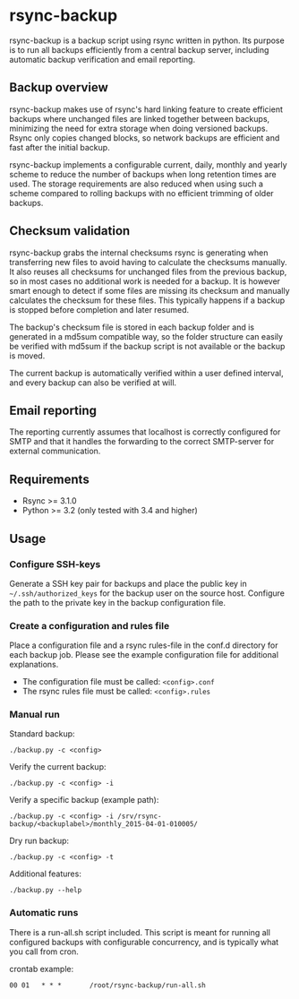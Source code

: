 # rsync-backup
rsync-backup is a backup script using rsync written in python.
Its purpose is to run all backups efficiently from a central backup server,
including automatic backup verification and email reporting.

## Backup overview
rsync-backup makes use of rsync's hard linking feature to create efficient
backups where unchanged files are linked together between backups, minimizing
the need for extra storage when doing versioned backups. Rsync only copies
changed blocks, so network backups are efficient and fast after the initial
backup.

rsync-backup implements a configurable current, daily, monthly and yearly
scheme to reduce the number of backups when long retention times are
used. The storage requirements are also reduced when using such a scheme
compared to rolling backups with no efficient trimming of older backups.

## Checksum validation
rsync-backup grabs the internal checksums rsync is generating when transferring
new files to avoid having to calculate the checksums manually. It also 
reuses all checksums for unchanged files from the previous backup, so in most 
cases no additional work is needed for a backup.
It is however smart enough to detect if some files are missing its checksum
and manually calculates the checksum for these files.
This typically happens if a backup is stopped before completion and later
resumed.

The backup's checksum file is stored in each backup folder and is generated in
a md5sum compatible way, so the folder structure can easily be verified with
md5sum if the backup script is not available or the backup is moved.

The current backup is automatically verified within a user defined interval, 
and every backup can also be verified at will.

## Email reporting
The reporting currently assumes that localhost is correctly configured for
SMTP and that it handles the forwarding to the correct SMTP-server for external
communication.

## Requirements
* Rsync >= 3.1.0
* Python >= 3.2 (only tested with 3.4 and higher)

## Usage
### Configure SSH-keys
Generate a SSH key pair for backups and place the public key in 
`~/.ssh/authorized_keys` for the backup user on the source host.
Configure the path to the private key in the backup configuration file.

### Create a configuration and rules file
Place a configuration file and a rsync rules-file in the conf.d directory for
each backup job. Please see the example configuration file for additional
explanations.

* The configuration file must be called: `<config>.conf`
* The rsync rules file must be called: `<config>.rules`

### Manual run
Standard backup:

    ./backup.py -c <config>
Verify the current backup:

    ./backup.py -c <config> -i
Verify a specific backup (example path):

    ./backup.py -c <config> -i /srv/rsync-backup/<backuplabel>/monthly_2015-04-01-010005/
Dry run backup:

    ./backup.py -c <config> -t
Additional features:

    ./backup.py --help 

### Automatic runs
There is a run-all.sh script included. This script is meant for running
all configured backups with configurable concurrency, and is typically what
you call from cron.

crontab example:

    00 01   * * *       /root/rsync-backup/run-all.sh
